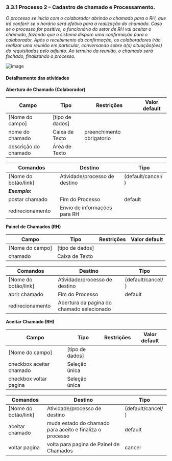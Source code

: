 ### 3.3.1 Processo 2 – Cadastro de chamado e Processamento.

_O processo se inicia com o colaborador abrindo o chamado para o RH, que irá conferir se o horário será efetivo para a realização do chamado._
_Caso se o processo for positivo, o funcionário do setor de RH vai aceitar o chamado, fazendo que o sistema dispare uma confirmação para o colaborador._
_Após o recebimento da confirmação, os colaboradores irão realizar uma reunião em particular, conversando sobre a(s) situação(ões) do requisitadas pelo adjunto._
_Ao termino da reunião, o chamado será fechado, finalizando o processo._

![image](https://github.com/user-attachments/assets/6e3a50e9-4243-4a9d-b132-745ee80da7c5)

#### Detalhamento das atividades

**Abertura de Chamado (Colaborador)**

| **Campo**       | **Tipo**         | **Restrições** | **Valor default** |
| ---             | ---              | ---            | ---               |
| [Nome do campo] | [tipo de dados]  |                |                   |
| nome do chamado | Caixa de Texto   | preenchimento obrigatorio |                   |
| descrição do chamado | Área de Texto   |          |           |

| **Comandos**         |  **Destino**                   | **Tipo** |
| ---                  | ---                            | ---               |
| [Nome do botão/link] | Atividade/processo de destino  | (default/cancel/  ) |
| ***Exemplo:***       |                                |                   |
| postar chamado   | Fim do Processo              | default           |
| redirecionamento | Envio de informações para RH |                   |


**Painel de Chamados (RH)**

| **Campo**       | **Tipo**         | **Restrições** | **Valor default** |
| ---             | ---              | ---            | ---               |
| [Nome do campo] | [tipo de dados]  |                |                   |
| chamado | Caixa de Texto |                |                   |

| **Comandos**         |  **Destino**                   | **Tipo**          |
| ---                  | ---                            | ---               |
| [Nome do botão/link] | Atividade/processo de destino  | (default/cancel/  ) |
| abrir chamado | Fim do Processo | default |
| redirecionamento | Abertura da pagina do chamado selecionado |      |

**Aceitar Chamado (RH)**

| **Campo**       | **Tipo**         | **Restrições** | **Valor default** |
| ---             | ---              | ---            | ---               |
| [Nome do campo] | [tipo de dados]  |                |                   |
| checkbox aceitar chamado | Seleção única |                |                   |
| checkbox voltar pagina | Seleção única |      |


| **Comandos**         |  **Destino**                   | **Tipo**          |
| ---                  | ---                            | ---               |
| [Nome do botão/link] | Atividade/processo de destino  | (default/cancel/  ) |
| aceitar chamado | muda estado do chamado para aceito e finaliza o processo | default |
| voltar pagina | volta para pagina de Painel de Chamados | cancel |
